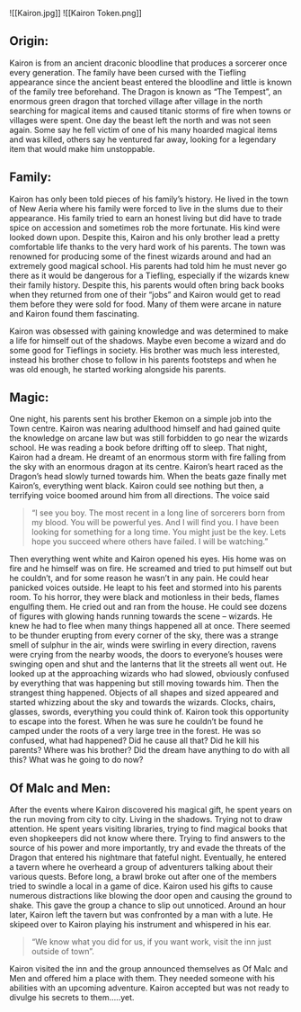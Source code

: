 ![[Kairon.jpg]]
 ![[Kairon Token.png]]
## Origin:
Kairon is from an ancient draconic bloodline that produces a sorcerer once every generation. The family have been cursed with the Tiefling appearance since the ancient beast entered the bloodline and little is known of the family tree beforehand. The Dragon is known as “The Tempest”, an enormous green dragon that torched village after village in the north searching for magical items and caused titanic storms of fire when towns or villages were spent. One day the beast left the north and was not seen again. Some say he fell victim of one of his many hoarded magical items and was killed, others say he ventured far away, looking for a legendary item that would make him unstoppable.

## Family:
Kairon has only been told pieces of his family’s history. He lived in the town of New Aeria where his family were forced to live in the slums due to their appearance. His family tried to earn an honest living but did have to trade spice on accession and sometimes rob the more fortunate. His kind were looked down upon. Despite this, Kairon and his only brother lead a pretty comfortable life thanks to the very hard work of his parents. The town was renowned for producing some of the finest wizards around and had an extremely good magical school. His parents had told him he must never go there as it would be dangerous for a Tiefling, especially if the wizards knew their family history. Despite this, his parents would often bring back books when they returned from one of their “jobs” and Kairon would get to read them before they were sold for food. Many of them were arcane in nature and Kairon found them fascinating.

Kairon was obsessed with gaining knowledge and was determined to make a life for himself out of the shadows. Maybe even become a wizard and do some good for Tieflings in society. His brother was much less interested, instead his brother chose to follow in his parents footsteps and when he was old enough, he started working alongside his parents.

## Magic:
One night, his parents sent his brother Ekemon on a simple job into the Town centre. Kairon was nearing adulthood himself and had gained quite the knowledge on arcane law but was still forbidden to go near the wizards school. He was reading a book before drifting off to sleep. That night, Kairon had a dream. He dreamt of an enormous storm with fire falling from the sky with an enormous dragon at its centre. Kairon’s heart raced as the Dragon’s head slowly turned towards him. When the beats gaze finally met Kairon’s, everything went black. Kairon could see nothing but then, a terrifying voice boomed around him from all directions. The voice said

>“I see you boy. The most recent in a long line of sorcerers born from my blood. You will be powerful yes. And I will find you. I have been looking for something for a long time. You might just be the key. Lets hope you succeed where others have failed. I will be watching.”

Then everything went white and Kairon opened his eyes. His home was on fire and he himself was on fire. He screamed and tried to put himself out but he couldn’t, and for some reason he wasn’t in any pain. He could hear panicked voices outside. He leapt to his feet and stormed into his parents room. To his horror, they were black and motionless in their beds, flames engulfing them. He cried out and ran from the house. He could see dozens of figures with glowing hands running towards the scene – wizards. He knew he had to flee when many things happened all at once. There seemed to be thunder erupting from every corner of the sky, there was a strange smell of sulphur in the air, winds were swirling in every direction, ravens were crying from the nearby woods, the doors to everyone’s houses were swinging open and shut and the lanterns that lit the streets all went out. He looked up at the approaching wizards who had slowed, obviously confused by everything that was happening but still moving towards him. Then the strangest thing happened. Objects of all shapes and sized appeared and started whizzing about the sky and towards the wizards. Clocks, chairs, glasses, swords, everything you could think of. Kairon took this opportunity to escape into the forest. When he was sure he couldn’t be found he camped under the roots of a very large tree in the forest. He was so confused, what had happened? Did he cause all that? Did he kill his parents? Where was his brother? Did the dream have anything to do with all this? What was he going to do now?

## Of Malc and Men:

After the events where Kairon discovered his magical gift, he spent years on the run moving from city to city. Living in the shadows. Trying not to draw attention. He spent years visiting libraries, trying to find magical books that even shopkeepers did not know where there. Trying to find answers to the source of his power and more importantly, try and evade the threats of the Dragon that entered his nightmare that fateful night. Eventually, he entered a tavern where he overheard a group of adventurers talking about their various quests. Before long, a brawl broke out after one of the members tried to swindle a local in a game of dice. Kairon used his gifts to cause numerous distractions like blowing the door open and causing the ground to shake. This gave the group a chance to slip out unnoticed. Around an hour later, Kairon left the tavern but was confronted by a man with a lute. He skipeed over to Kairon playing his instrument and whispered in his ear.

>“We know what you did for us, if you want work, visit the inn just outside of town”.

Kairon visited the inn and the group announced themselves as Of Malc and Men and offered him a place with them. They needed someone with his abilities with an upcoming adventure. Kairon accepted but was not ready to divulge his secrets to them…..yet.